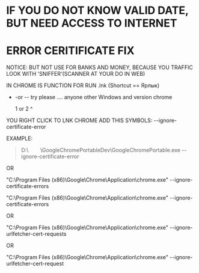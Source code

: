 # IF YOU DO NOT KNOW VALID DATE, BUT NEED ACCESS TO INTERNET
# ERROR CERITIFICATE FIX
NOTICE: BUT NOT USE FOR BANKS AND MONEY, BECAUSE YOU TRAFFIC LOOK WITH 'SNIFFER'(SCANNER AT YOUR DO IN WEB)

IN CHROME IS FUNCTION FOR RUN .lnk (Shortcut == Ярлык)
 
- -or -- try please .... anyone other Windows and version chrome
  
    1  or 2 ^



YOU RIGHT CLICK TO LNK CHROME ADD THIS SYMBOLS: --ignore-certificate-error

EXAMPLE:

> D:\        \GoogleChromePortableDev\GoogleChromePortable.exe --ignore-certificate-error



OR

"C:\Program Files (x86)\Google\Chrome\Application\chrome.exe" --ignore-certificate-errors


"C:\Program Files (x86)\Google\Chrome\Application\chrome.exe" --ignore-certificate-errors

OR

"C:\Program Files (x86)\Google\Chrome\Application\chrome.exe" --ignore-urlfetcher-cert-requests



OR

"C:\Program Files (x86)\Google\Chrome\Application\chrome.exe" --ignore-urlfetcher-cert-request
